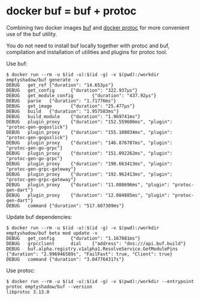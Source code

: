 # docker buf = buf + protoc

Combining two docker images [buf](https://github.com/bufbuild/buf/blob/master/Dockerfile.buf) and [docker protoc](https://github.com/TheThingsIndustries/docker-protobuf) for more convenient use of the buf utility.

You do not need to install buf locally together with protoc and buf, compilation and installation of utilities and plugins for protoc tool.

Use buf:

```console
$ docker run --rm -u $(id -u):$(id -g) -v $(pwd):/workdir emptyshadow/buf generate -v
DEBUG   get_ref {"duration": "14.653µs"}
DEBUG   get_config      {"duration": "322.937µs"}
DEBUG   get_module_config       {"duration": "437.92µs"}
DEBUG   parse   {"duration": "1.71776ms"}
DEBUG   get_image       {"duration": "25.477µs"}
DEBUG   build   {"duration": "1.957583ms"}
DEBUG   build_module    {"duration": "1.969741ms"}
DEBUG   plugin_proxy    {"duration": "152.559606ms", "plugin": "protoc-gen-gogoslick"}
DEBUG   plugin_proxy    {"duration": "155.108034ms", "plugin": "protoc-gen-gogoslick"}
DEBUG   plugin_proxy    {"duration": "146.876787ms", "plugin": "protoc-gen-go-grpc"}
DEBUG   plugin_proxy    {"duration": "151.092262ms", "plugin": "protoc-gen-go-grpc"}
DEBUG   plugin_proxy    {"duration": "190.663413ms", "plugin": "protoc-gen-grpc-gateway"}
DEBUG   plugin_proxy    {"duration": "192.962413ms", "plugin": "protoc-gen-grpc-gateway"}
DEBUG   plugin_proxy    {"duration": "11.088696ms", "plugin": "protoc-gen-dart"}
DEBUG   plugin_proxy    {"duration": "12.084885ms", "plugin": "protoc-gen-dart"}
DEBUG   command {"duration": "517.607309ms"}
```

Update buf dependencies:

```console
$ docker run --rm -u $(id -u):$(id -g) -v $(pwd):/workdir emptyshadow/buf beta mod update -v
DEBUG   get_config      {"duration": "1.167881ms"}
DEBUG   grpcclient      dial    {"address": "dns:///api.buf.build"}
DEBUG   buf.alpha.registry.v1alpha1.ResolveService.GetModulePins        {"duration": "2.996946589s", "FailFast": true, "Client": true}
DEBUG   command {"duration": "3.047764317s"}
```

Use protoc:

```console
$ docker run --rm -u $(id -u):$(id -g) -v $(pwd):/workdir --entrypoint protoc emptyshadow/buf --version
libprotoc 3.13.0
```
